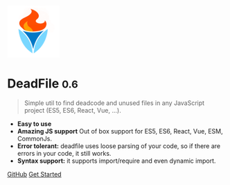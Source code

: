 <img src="images/icon.png" alt="deadfile" width="120"/>


# **DeadFile** <small>0.6</small>

> Simple util to find deadcode and unused files in any JavaScript project (ES5, ES6, React, Vue, ...).

* **Easy to use**
* **Amazing JS support** Out of box support for ES5, ES6, React, Vue, ESM, CommonJs.
* **Error tolerant:** deadfile uses loose parsing of your code, so if there are errors in your code, it still works.
* **Syntax support:** it supports import/require and even dynamic import.


[GitHub](https://github.com/M-Izadmehr/deadfile/)
[Get Started](#deadfile)